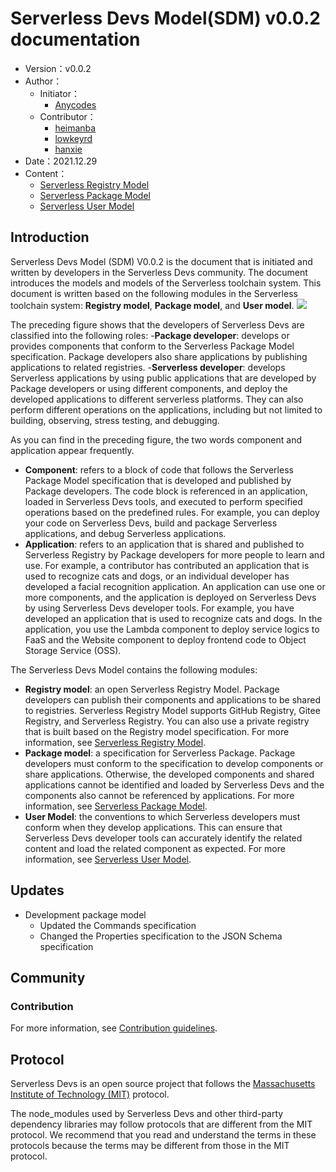 # Serverless Devs Model(SDM) v0.0.2 documentation

- Version：v0.0.2
- Author：
    - Initiator：
        - [Anycodes](https://github.com/anycodes)
    - Contributor：
        - [heimanba](https://github.com/heimanba)
        - [lowkeyrd](https://github.com/lowkeyrd)
        - [hanxie](https://github.com/hanxie-crypto)
- Date：2021.12.29
- Content：
    - [Serverless Registry Model](./serverless_registry_model)
    - [Serverless Package Model](./serverless_package_model)
    - [Serverless User Model](./serverless_user_model)

## Introduction

Serverless Devs Model (SDM) V0.0.2 is the document that is initiated and written by developers in the Serverless Devs community. The document introduces the models and models of the Serverless toolchain system. This document is written based on the following modules in the Serverless toolchain system: **Registry model**, **Package model**, and **User model**. 
![](https://serverless-article-picture.oss-cn-hangzhou.aliyuncs.com/1631773288370_20210916062130083859.png)

The preceding figure shows that the developers of Serverless Devs are classified into the following roles: 
-**Package developer**: develops or provides components that conform to the Serverless Package Model specification. Package developers also share applications by publishing applications to related registries. 
-**Serverless developer**: develops Serverless applications by using public applications that are developed by Package developers or using different components, and deploy the developed applications to different serverless platforms. They can also perform different operations on the applications, including but not limited to building, observing, stress testing, and debugging.

As you can find in the preceding figure, the two words component and application appear frequently. 
- **Component**: refers to a block of code that follows the Serverless Package Model specification that is developed and published by Package developers. The code block is referenced in an application, loaded in Serverless Devs tools, and executed to perform specified operations based on the predefined rules. For example, you can deploy your code on Serverless Devs, build and package Serverless applications, and debug Serverless applications. 
- **Application**: refers to an application that is shared and published to Serverless Registry by Package developers for more people to learn and use. For example, a contributor has contributed an application that is used to recognize cats and dogs, or an individual developer has developed a facial recognition application. An application can use one or more components, and the application is deployed on Serverless Devs by using Serverless Devs developer tools. For example, you have developed an application that is used to recognize cats and dogs. In the application, you use the Lambda component to deploy service logics to FaaS and the Website component to deploy frontend code to Object Storage Service (OSS).

The Serverless Devs Model contains the following modules:

- **Registry model**: an open Serverless Registry Model. Package developers can publish their components and applications to be shared to registries. Serverless Registry Model supports GitHub Registry, Gitee Registry, and Serverless Registry. You can also use a private registry that is built based on the Registry model specification. For more information, see [Serverless Registry Model](serverless_registry_model).
- **Package model**: a specification for Serverless Package. Package developers must conform to the specification to develop components or share applications. Otherwise, the developed components and shared applications cannot be identified and loaded by Serverless Devs and the components also cannot be referenced by applications. For more information, see [Serverless Package Model](serverless_package_model).
- **User Model**: the conventions to which Serverless developers must conform when they develop applications. This can ensure that Serverless Devs developer tools can accurately identify the related content and load the related component as expected. For more information, see [Serverless User Model](serverless_user_model).

## Updates

- Development package model
    - Updated the Commands specification
    - Changed the Properties specification to the JSON Schema specification

## Community

### Contribution

For more information, see [Contribution guidelines](../../../CONTRIBUTING.md). 


## Protocol

Serverless Devs is an open source project that follows the [Massachusetts Institute of Technology (MIT)](../../../LICENSE) protocol. 

The node_modules used by Serverless Devs and other third-party dependency libraries may follow protocols that are different from the MIT protocol. We recommend that you read and understand the terms in these protocols because the terms may be different from those in the MIT protocol. 